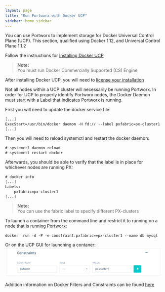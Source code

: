 ```yaml
---
layout: page
title: "Run Portworx with Docker UCP"
sidebar: home_sidebar
---
```


You can use Portworx to implement storage for Docker Universal Control Plane (UCP). 
This section, qualified using Docker 1.12, and Universal Control Plane 1.1.2

Follow the instructions for [Installing Docker UCP](https://docs.docker.com/ucp/installation/install-production)
>**Note:**<br/>You must run Docker Commercially Supported (CS) Engine

After installing Docker UCP, you will need to [license your installation](https://docs.docker.com/ucp/installation/license)

Not all nodes within a UCP cluster will necessarily be running Portworx.   In order for UCP to properly identify Portworx nodes, the Docker Daemon must start with a Label that indicates Portworx is running.

First you will need to update the docker.service file:

```
[...]
ExecStart=/usr/bin/docker daemon -H fd:// --label pxfabric=px-cluster1
[...]

```
Then you will need to reload systemctl and restart the docker daemon:

```
# systemctl daemon-reload
# systemctl restart docker
```

Afterwards, you should be able to verify that the label is in place for whichever nodes are running PX:

```
# docker info
[...]
Labels:
    pxfabric=px-cluster1
[...]
```


>**Note:**<br/>You can use the fabric label to specify different PX-clusters


To launch a container from the command line and restrict it to running on a node that is running Portworx:

```
docker  run -d -P -e constraint:pxfabric==px-cluster1 --name db mysql
```

Or on the UCP GUI for launching a contaner:
![UCP GUI constraints](images/constraints.png)

Addition information on Docker Filters and Constraints can be found [here](https://docs.docker.com/swarm/scheduler/filter/)
